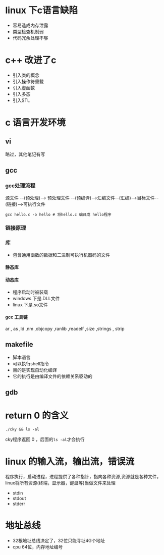 # linux 下c语言缺陷
- 容易造成内存泄露
- 类型检查机制弱
- 代码冗余处理不够

# c++ 改进了c
- 引入类的概念
- 引入操作符重载
- 引入虚函数
- 引入多态
- 引入STL

# c 语言开发环境
## vi
略过，其他笔记有写
## gcc
### gcc处理流程
源文件 --(预处理)--> 预处理文件 --(预编译)-->汇编文件--(汇编)-->目标文件--(链接)-->可执行文件

```shell
gcc hello.c -o hello # 将hello.c 编译成 hello程序
```

### 链接原理

### 库
- 包含通用函数的数据和二进制可执行机器码的文件

#### 静态库

#### 动态库
- 程序启动时被装载
- windows 下是.DLL文件
- linux 下是.so文件

#### gcc 工具链
ar , as ,ld ,nm ,objcopy ,ranlib ,readelf ,size ,strings , strip


## makefile
- 脚本语言
- 可以执行shell指令
- 目的是实现自动化编译
- 它的执行是由编译文件的依赖关系驱动的

## gdb



# return 0 的含义
```
./cky && ls -al
```
cky程序返回 0 ，后面的`ls -al`才会执行


# linux 的输入流，输出流，错误流
程序执行，启动进程，进程提供了各种指针，指向各种资源,资源就是各种文件，linux将所有资源(终端，显示器，键盘等)当做文件来处理
- stdin
- stdout
- stderr

# 地址总线
- 32根地址总线决定了，32位只能寻址4G个地址
- cpu 64位，内存地址编号
